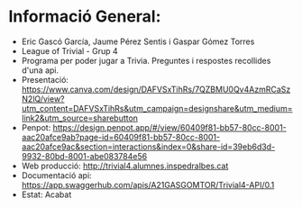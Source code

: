 # Informació General:
 * Eric Gascó García, Jaume Pérez Sentis i Gaspar Gómez Torres
 * League of Trivial - Grup 4
 * Programa per poder jugar a Trivia. Preguntes i respostes recollides d'una api.
 * Presentació: https://www.canva.com/design/DAFVSxTihRs/7QZBMU0Qv4AzmRCaSzN2lQ/view?utm_content=DAFVSxTihRs&utm_campaign=designshare&utm_medium=link2&utm_source=sharebutton
 * Penpot: https://design.penpot.app/#/view/60409f81-bb57-80cc-8001-aac20afce9ab?page-id=60409f81-bb57-80cc-8001-aac20afce9ac&section=interactions&index=0&share-id=39eb6d3d-9932-80bd-8001-abe083784e56
 * Web producció: http://trivial4.alumnes.inspedralbes.cat
 * Documentació api: https://app.swaggerhub.com/apis/A21GASGOMTOR/Trivial4-API/0.1
 * Estat: Acabat
